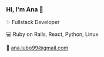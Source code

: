 ### Hi, I'm Ana 👋

✨ Fullstack Developer

💻 Ruby on Rails, React, Python, Linux

💬 ana.lubo99@gmail.com
